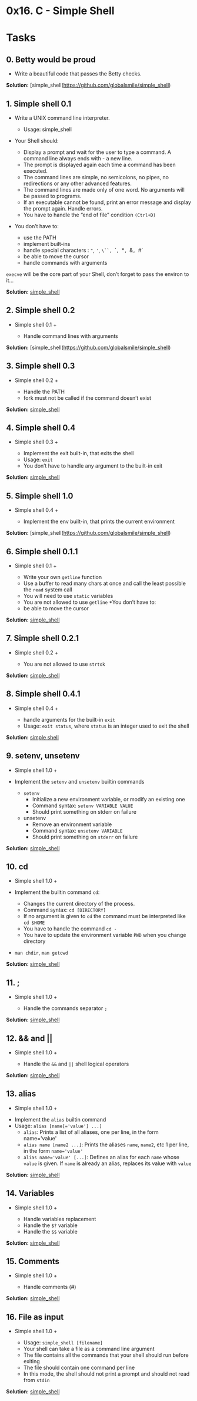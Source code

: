 # 0x16. C - Simple Shell

# Tasks

## 0. Betty would be proud

* Write a beautiful code that passes the Betty checks.

**Solution:** [simple_shell(https://github.com/globalsmile/simple_shell)

## 1. Simple shell 0.1

* Write a UNIX command line interpreter.

	- Usage: simple_shell

* Your Shell should:
	- Display a prompt and wait for the user to type a command. A command line always ends with 	- a new line.
	- The prompt is displayed again each time a command has been executed.
	- The command lines are simple, no semicolons, no pipes, no redirections or any other advanced 		features.
	- The command lines are made only of one word. No arguments will be passed to programs.
	- If an executable cannot be found, print an error message and display the prompt again.
		Handle errors.
	- You have to handle the “end of file” condition `(Ctrl+D)`

* You don’t have to:
	- use the PATH
	- implement built-ins
	- handle special characters : `"`, `'`, `\``, `\``, `*`, `&`, `#`
	- be able to move the cursor
	- handle commands with arguments

`execve` will be the core part of your Shell, don’t forget to pass the environ to it…

**Solution:** [simple_shell](https://github.com/globalsmile/simple_shell)

## 2. Simple shell 0.2

* Simple shell 0.1 +

	- Handle command lines with arguments

**Solution:** [simple_shell(https://github.com/globalsmile/simple_shell)

## 3. Simple shell 0.3

* Simple shell 0.2 +

	- Handle the PATH
	- fork must not be called if the command doesn’t exist

**Solution:** [simple_shell](https://github.com/globalsmile/simple_shell)

## 4. Simple shell 0.4

* Simple shell 0.3 +

	- Implement the exit built-in, that exits the shell
	- Usage: `exit`
	- You don’t have to handle any argument to the built-in exit

**Solution:** [simple_shell](https://github.com/globalsmile/simple_shell)

## 5. Simple shell 1.0

* Simple shell 0.4 +

	- Implement the env built-in, that prints the current environment

**Solution:** [simple_shell(https://github.com/globalsmile/simple_shell)

## 6. Simple shell 0.1.1

* Simple shell 0.1 +

	- Write your own `getline` function
	- Use a buffer to read many chars at once and call the least possible the `read` system call
	- You will need to use `static` variables
	- You are not allowed to use `getline`
*You don’t have to:
	- be able to move the cursor

**Solution:** [simple_shell](https://github.com/globalsmile/shell)

## 7. Simple shell 0.2.1

* Simple shell 0.2 +

	- You are not allowed to use `strtok`

**Solution:** [simple_shell](https://github.com/globalsmile/simple_shell)

## 8. Simple shell 0.4.1

*  Simple shell 0.4 +

	- handle arguments for the built-in `exit`
	- Usage: `exit status`, where `status` is an integer used to exit the shell

**Solution:** [simple shell](https://github.com/globalsmile/simple_shell)

## 9. setenv, unsetenv

* Simple shell 1.0 +

* Implement the `setenv` and `unsetenv` builtin commands
	- `setenv`
		- Initialize a new environment variable, or modify an existing one
		- Command syntax: `setenv VARIABLE VALUE`
		- Should print something on stderr on failure
	- unsetenv
		- Remove an environment variable
		- Command syntax: `unsetenv VARIABLE`
		- Should print something on `stderr` on failure

**Solution:** [simple_shell](https://github.com/globalsmile/simple_shell)

## 10. cd

* Simple shell 1.0 +

* Implement the builtin command `cd`:

	- Changes the current directory of the process.
	- Command syntax: `cd [DIRECTORY]`
	- If no argument is given to `cd` the command must be interpreted like `cd $HOME`
	- You have to handle the command `cd -`
	- You have to update the environment variable `PWD` when you change directory
* `man chdir`, `man getcwd`

**Solution:** [simple_shell](https://github.com/globalsmile/simple_shell)

## 11. ;

* Simple shell 1.0 +

	- Handle the commands separator `;`

**Solution:** [simple_shell](https://github.com/globalsmile/simple_shell)

## 12. && and ||

* Simple shell 1.0 +

	- Handle the `&&` and `||` shell logical operators

**Solution:** [simple_shell](https://github.com/globalsmile/simple_shell)

## 13. alias

* Simple shell 1.0 +

- Implement the `alias` builtin command
- Usage: `alias [name[='value'] ...]`
	- `alias`: Prints a list of all aliases, one per line, in the form name='value'
	-  `alias name [name2 ...]`: Prints the aliases `name`, `name2`, etc 1 per line, in the form 				`name='value'`
	- `alias name='value' [...]`: Defines an alias for each `name` whose `value` is given. If `name` is already an alias, replaces its value with `value`

**Solution:** [simple_shell](https://github.com/globalsmile/simple_shell)

## 14. Variables

* Simple shell 1.0 +

	- Handle variables replacement
	- Handle the `$?` variable
	- Handle the `$$` variable

**Solution:** [simple_shell](https://github.com/globalsmile/simple_shell)

## 15. Comments

* Simple shell 1.0 +

	- Handle comments (#)

**Solution:** [simple_shell](https://github.com/globalsmile/simple_shell)

## 16. File as input

* Simple shell 1.0 +

	- Usage: `simple_shell [filename]`
	- Your shell can take a file as a command line argument
	- The file contains all the commands that your shell should run before exiting
	- The file should contain one command per line
	- In this mode, the shell should not print a prompt and should not read from `stdin`

**Solution:** [simple_shell](https://github.com/globalsmile/simple_shell)

